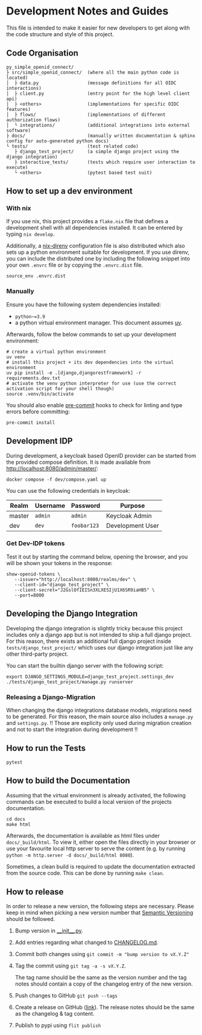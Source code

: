 # Development Notes and Guides

This file is intended to make it easier for new developers to get along with the code structure
and style of this project.

## Code Organisation

```text
py_simple_openid_connect/
├ src/simple_openid_connect/  (where all the main python code is located)
│  ├ data.py                  (message definitions for all OIDC interactions)
│  ├ client.py                (entry point for the high level client api)
│  ├ <others>                 (implementations for specific OIDC features)
│  ├ flows/                   (implementations of different authorization flows)
│  └ integrations/            (additional integrations into external software)
├ docs/                       (manually written documentation & sphinx config for auto-generated python docs)
└ tests/                      (test related code)
   ├ django_test_project/     (a simple django project using the django integration)
   ├ interactive_tests/       (tests which require user interaction to execute)
   └ <others>                 (pytest based test suit)
```

## How to set up a dev environment

### With nix

If you use nix, this project provides a `flake.nix` file that defines a development shell with all dependencies installed.
It can be entered by typing `nix develop`.

Additionally, a [nix-direnv](https://github.com/nix-community/nix-direnv) configuration file is also distributed which also sets up a python environment suitable for development.
If you use direnv, you can include the distributed one by including the following snippet into your own `.envrc` file or by copying the `.envrc.dist` file.

```shell
source_env .envrc.dist
```

### Manually

Ensure you have the following system dependencies installed:
- `python~=3.9`
- a python virtual environment manager. This document assumes [uv](https://github.com/astral-sh/uv).

Afterwards, follow the below commands to set up your development environment:

```shell
# create a virtual python environment
uv venv
# install this project + its dev dependencies into the virtual environment
uv pip install -e .[django,djangorestframework] -r requirements.dev.txt
# activate the venv python interpreter for use (use the correct activation script for your shell though)
source .venv/bin/activate
```

You should also enable [pre-commit](https://pre-commit.com/) hooks to check for linting and type errors before committing:

```shell
pre-commit install
```

## Development IDP

During development, a keycloak based OpenID provider can be started from the provided compose definition.
It is made available from [http://localhost:8080/admin/master/](http://localhost:8080/admin/master/):

```shell
docker compose -f dev/compose.yaml up
```

You can use the following credentials in keycloak:

| Realm  | Username | Password    | Purpose          |
|--------|----------|-------------|------------------|
| master | `admin`  | `admin`     | Keycloak Admin   |
| dev    | `dev`    | `foobar123` | Development User |

### Get Dev-IDP tokens

Test it out by starting the command below, opening the browser, and you will be shown your tokens in the response:
```
show-openid-tokens \
   --issuer="http://localhost:8080/realms/dev" \
   --client-id="django_test_project" \
   --client-secret="J2GslOfIEISn3XLXESIjU1X6SR9iaHB5" \
   --port=8000
```

## Developing the Django Integration

Developing the django integration is slightly tricky because this project includes only a django app but is not intended to ship a full django project.
For this reason, there exists an additional full django project inside `tests/django_test_project/` which uses our django integration just like any other third-party project.

You can start the builtin django server with the following script:
```shell
export DJANGO_SETTINGS_MODULE=django_test_project.settings_dev
./tests/django_test_project/manage.py runserver
```

### Releasing a Django-Migration

When changing the django integrations database models, migrations need to be generated.
For this reason, the main source also includes a `manage.py` and `settings.py`. !! Those are explicity only used during migration creation and not to start the integration during development !!

## How to run the Tests

```shell
pytest
```

## How to build the Documentation

Assuming that the virtual environment is already activated, the following commands can be executed to build a local
version of the projects documentation.

```shell
cd docs
make html
```

Afterwards, the documentation is available as html files under `docs/_build/html`.
To view it, either open the files directly in your browser or use your favourite local http server to serve the content
(e.g. by running `python -m http.server -d docs/_build/html 8080`).

Sometimes, a clean build is required to update the documentation extracted from the source code.
This can be done by running `make clean`.

## How to release

In order to release a new version, the following steps are necessary.
Please keep in mind when picking a new version number that [Semantic Versioning](https://semver.org/) should be followed.

1. Bump version in [\_\_init\_\_.py](./src/simple_openid_connect/__init__.py).
2. Add entries regarding what changed to [CHANGELOG.md](./CHANGELOG.md).
3. Commit both changes using `git commit -m "bump version to vX.Y.Z"`
4. Tag the commit using `git tag -a -s vX.Y.Z`.

   The tag name should be the same as the version number and the tag notes should contain a copy of the changelog entry of the new version.
5. Push changes to GitHub `git push --tags`
6. Create a release on GitHub ([link](https://github.com/fsinfuhh/py_simple_openid_connect/releases/new)). The release notes should be the same as the changelog & tag content.
7. Publish to pypi using `flit publish`
